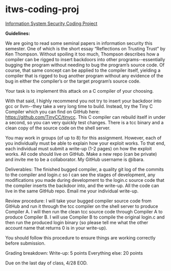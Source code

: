 # itws-coding-proj
<ins>Information System Security Coding Project</ins>

**Guidelines:**

We are going to read some seminal papers in information security this semester. One of which is the short essay “Reflections on Trusting Trust” by Ken Thompson. Without spoiling it too much, Thompson describes how a compiler can be rigged to insert backdoors into other programs--essentially bugging the program without needing to bug the program’s source code. Of course, that same concept can be applied to the compiler itself, yielding a compiler that is rigged to bug another program without any evidence of the bug in either the compiler’s or the target program’s source code.

Your task is to implement this attack on a C compiler of your choosing.

With that said, I highly recommend you not try to insert your backdoor into gcc or llvm--they take a very long time to build. Instead, try the Tiny C Compiler which you can find on GitHub here: https://github.com/TinyCC/tinycc. This C compiler can rebuild itself in under a second, so you can very quickly test changes. There is a tcc binary and a clean copy of the source code on the shell server.

You may work in groups (of up to 8) for this assignment. However, each of you individually must be able to explain how your exploit works. To that end, each individual must submit a write-up (1-2 pages) on how the exploit works. All code should live on GitHub. Make a new repo (can be private) and invite me to be a collaborator. My GitHub username is @ibara.

Deliverables:
The finished bugged compiler, a quality git log of the commits to the compiler and login.c so I can see the stages of development, any modifications you made during development to the login.c source code that the compiler inserts the backdoor into, and the write-up. All the code can live in the same GitHub repo. Email me your individual write-up.

Review procedure:
I will take your bugged compiler source code from GitHub and run it through the tcc compiler on the shell server to produce Compiler A. I will then run the clean tcc source code through Compiler A to produce Compiler B. I will use Compiler B to compile the original login.c and then run the produced login binary (so please tell me what the other account name that returns 0 is in your write-up).

You should follow this procedure to ensure things are working correctly before submission.

Grading breakdown:
Write-up: 5 points
Everything else: 20 points

Due on the last day of class, 4/28 EOD.
